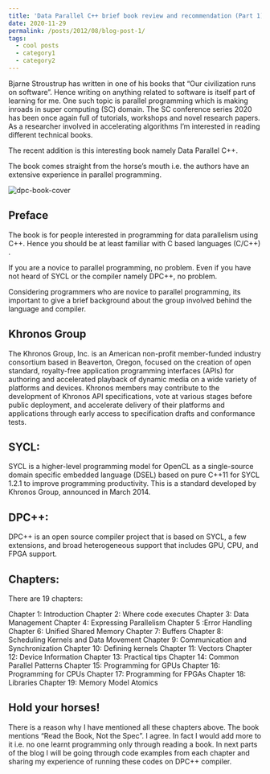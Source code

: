 ```yaml
---
title: 'Data Parallel C++ brief book review and recommendation (Part 1)'
date: 2020-11-29
permalink: /posts/2012/08/blog-post-1/
tags:
  - cool posts
  - category1
  - category2
---
```


Bjarne Stroustrup has written in one of his books that “Our civilization runs on software”. Hence writing on anything related to software is itself part of learning for me. One such topic is parallel programming which is making inroads in super computing (SC) domain. The SC conference series 2020 has been once again full of tutorials, workshops and novel research papers. As a researcher involved in accelerating algorithms I’m interested in reading different technical books.

The recent addition is this interesting book namely Data Parallel C++.

The book comes straight from the horse’s mouth i.e. the authors have an extensive experience in parallel programming.



<img src="https://github.com/BabarZKhan/babarzkhan.github.io/tree/master/images/dpc.jpeg" alt="dpc-book-cover"/>



Preface
------

The book is for people interested in programming for data parallelism using C++. Hence you should be at least familiar with C based languages (C/C++) .

If you are a novice to parallel programming, no problem. Even if you have not heard of SYCL or the compiler namely DPC++, no problem.

Considering programmers who are novice to parallel programming, its important to give a brief background about the group involved behind the language and compiler.



Khronos Group
-------------

The Khronos Group, Inc. is an American non-profit member-funded industry consortium based in Beaverton, Oregon, focused on the creation of open standard, royalty-free application programming interfaces (APIs) for authoring and accelerated playback of dynamic media on a wide variety of platforms and devices. Khronos members may contribute to the development of Khronos API specifications, vote at various stages before public deployment, and accelerate delivery of their platforms and applications through early access to specification drafts and conformance tests.




SYCL:
-------

SYCL is a higher-level programming model for OpenCL as a single-source domain specific embedded language (DSEL) based on pure C++11 for SYCL 1.2.1 to improve programming productivity. This is a standard developed by Khronos Group, announced in March 2014.


DPC++:
-------

DPC++ is an open source compiler project that is based on SYCL, a few extensions, and broad heterogeneous support that includes GPU, CPU, and FPGA support.

Chapters:
---------

There are 19 chapters:

Chapter 1: Introduction
Chapter 2: Where code executes
Chapter 3: Data Management
Chapter 4: Expressing Parallelism
Chapter 5 :Error Handling
Chapter 6: Unified Shared Memory
Chapter 7: Buffers
Chapter 8: Scheduling Kernels and Data Movement
Chapter 9: Communication and Synchronization
Chapter 10: Defining kernels
Chapter 11: Vectors
Chapter 12: Device Information
Chapter 13: Practical tips
Chapter 14: Common Parallel Patterns
Chapter 15: Programming for GPUs
Chapter 16: Programming for CPUs
Chapter 17: Programming for FPGAs
Chapter 18: Libraries
Chapter 19: Memory Model Atomics

Hold your horses!
-----------------

There is a reason why I have mentioned all these chapters above. The book mentions “Read the Book, Not the Spec”. I agree. In fact I would add more to it i.e. no one learnt programming only through reading a book. In next parts of the blog I will be going through code examples from each chapter and sharing my experience of running these codes on DPC++ compiler.